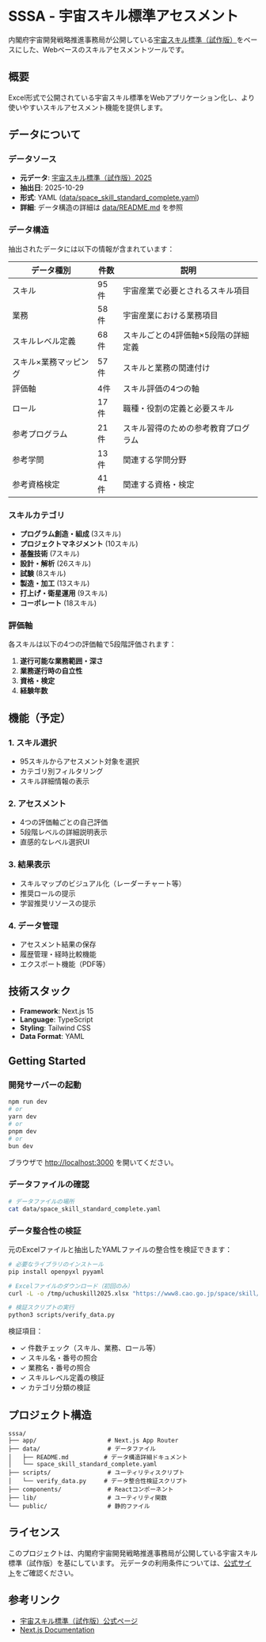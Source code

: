 # SSSA - 宇宙スキル標準アセスメント

内閣府宇宙開発戦略推進事務局が公開している[宇宙スキル標準（試作版）](https://www8.cao.go.jp/space/skill/kaisai.html)をベースにした、Webベースのスキルアセスメントツールです。

## 概要

Excel形式で公開されている宇宙スキル標準をWebアプリケーション化し、より使いやすいスキルアセスメント機能を提供します。

## データについて

### データソース

- **元データ**: [宇宙スキル標準（試作版）2025](https://www8.cao.go.jp/space/skill/uchuskill2025.xlsx)
- **抽出日**: 2025-10-29
- **形式**: YAML ([data/space_skill_standard_complete.yaml](data/space_skill_standard_complete.yaml))
- **詳細**: データ構造の詳細は [data/README.md](data/README.md) を参照

### データ構造

抽出されたデータには以下の情報が含まれています：

| データ種別 | 件数 | 説明 |
|-----------|------|------|
| スキル | 95件 | 宇宙産業で必要とされるスキル項目 |
| 業務 | 58件 | 宇宙産業における業務項目 |
| スキルレベル定義 | 68件 | スキルごとの4評価軸×5段階の詳細定義 |
| スキル×業務マッピング | 57件 | スキルと業務の関連付け |
| 評価軸 | 4件 | スキル評価の4つの軸 |
| ロール | 17件 | 職種・役割の定義と必要スキル |
| 参考プログラム | 21件 | スキル習得のための参考教育プログラム |
| 参考学問 | 13件 | 関連する学問分野 |
| 参考資格検定 | 41件 | 関連する資格・検定 |

### スキルカテゴリ

- **プログラム創造・組成** (3スキル)
- **プロジェクトマネジメント** (10スキル)
- **基盤技術** (7スキル)
- **設計・解析** (26スキル)
- **試験** (8スキル)
- **製造・加工** (13スキル)
- **打上げ・衛星運用** (9スキル)
- **コーポレート** (18スキル)

### 評価軸

各スキルは以下の4つの評価軸で5段階評価されます：

1. **遂行可能な業務範囲・深さ**
2. **業務遂行時の自立性**
3. **資格・検定**
4. **経験年数**

## 機能（予定）

### 1. スキル選択
- 95スキルからアセスメント対象を選択
- カテゴリ別フィルタリング
- スキル詳細情報の表示

### 2. アセスメント
- 4つの評価軸ごとの自己評価
- 5段階レベルの詳細説明表示
- 直感的なレベル選択UI

### 3. 結果表示
- スキルマップのビジュアル化（レーダーチャート等）
- 推奨ロールの提示
- 学習推奨リソースの提示

### 4. データ管理
- アセスメント結果の保存
- 履歴管理・経時比較機能
- エクスポート機能（PDF等）

## 技術スタック

- **Framework**: Next.js 15
- **Language**: TypeScript
- **Styling**: Tailwind CSS
- **Data Format**: YAML

## Getting Started

### 開発サーバーの起動

```bash
npm run dev
# or
yarn dev
# or
pnpm dev
# or
bun dev
```

ブラウザで [http://localhost:3000](http://localhost:3000) を開いてください。

### データファイルの確認

```bash
# データファイルの場所
cat data/space_skill_standard_complete.yaml
```

### データ整合性の検証

元のExcelファイルと抽出したYAMLファイルの整合性を検証できます：

```bash
# 必要なライブラリのインストール
pip install openpyxl pyyaml

# Excelファイルのダウンロード（初回のみ）
curl -L -o /tmp/uchuskill2025.xlsx "https://www8.cao.go.jp/space/skill/uchuskill2025.xlsx"

# 検証スクリプトの実行
python3 scripts/verify_data.py
```

検証項目：
- ✓ 件数チェック（スキル、業務、ロール等）
- ✓ スキル名・番号の照合
- ✓ 業務名・番号の照合
- ✓ スキルレベル定義の検証
- ✓ カテゴリ分類の検証

## プロジェクト構造

```
sssa/
├── app/                    # Next.js App Router
├── data/                   # データファイル
│   ├── README.md          # データ構造詳細ドキュメント
│   └── space_skill_standard_complete.yaml
├── scripts/                # ユーティリティスクリプト
│   └── verify_data.py     # データ整合性検証スクリプト
├── components/             # Reactコンポーネント
├── lib/                    # ユーティリティ関数
└── public/                 # 静的ファイル
```

## ライセンス

このプロジェクトは、内閣府宇宙開発戦略推進事務局が公開している宇宙スキル標準（試作版）を基にしています。
元データの利用条件については、[公式サイト](https://www8.cao.go.jp/space/skill/kaisai.html)をご確認ください。

## 参考リンク

- [宇宙スキル標準（試作版）公式ページ](https://www8.cao.go.jp/space/skill/kaisai.html)
- [Next.js Documentation](https://nextjs.org/docs)
